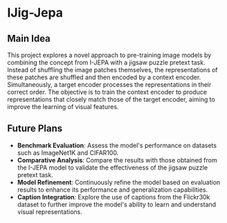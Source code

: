 # IJig-Jepa

## Main Idea
This project explores a novel approach to pre-training image models by combining the concept from I-JEPA with a jigsaw puzzle pretext task. Instead of shuffling the image patches themselves, the representations of these patches are shuffled and then encoded by a context encoder. Simultaneously, a target encoder processes the representations in their correct order. The objective is to train the context encoder to produce representations that closely match those of the target encoder, aiming to improve the learning of visual features.

## Future Plans
- **Benchmark Evaluation**: Assess the model's performance on datasets such as ImageNet1K and CIFAR100.
- **Comparative Analysis**: Compare the results with those obtained from the I-JEPA model to validate the effectiveness of the jigsaw puzzle pretext task.
- **Model Refinement**: Continuously refine the model based on evaluation results to enhance its performance and generalization capabilities.
- **Caption Integration**: Explore the use of captions from the Flickr30k dataset to further improve the model's ability to learn and understand visual representations.
